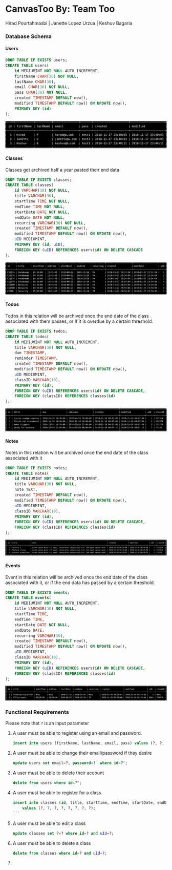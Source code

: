# CanvasToo  By: Team Too
Hirad Pourtahmasbi | Janette Lopez Urzua | Keshuv Bagaria

### Database Schema
#### Users
```sql
DROP TABLE IF EXISTS users;
CREATE TABLE users(
    id MEDIUMINT NOT NULL AUTO_INCREMENT,
    firstName CHAR(30) NOT NULL,
    lastName CHAR(30),
    email CHAR(30) NOT NULL,
    pass CHAR(30) NOT NULL,
    created TIMESTAMP DEFAULT now(),
    modified TIMESTAMP DEFAULT now() ON UPDATE now(),
    PRIMARY KEY (id)
);
```
![users schema](../screenshots/users_schema.png?raw=true "Users Schema")

#### Classes
Classes get archived half a year pasted their end data
```sql
DROP TABLE IF EXISTS classes;
CREATE TABLE classes(
    id VARCHAR(10) NOT NULL,
    title VARCHAR(30),
    startTime TIME NOT NULL,
    endTime TIME NOT NULL,
    startDate DATE NOT NULL,
    endDate DATE NOT NULL,
    recurring VARCHAR(30) NOT NULL,
    created TIMESTAMP DEFAULT now(),
    modified TIMESTAMP DEFAULT now() ON UPDATE now(),
    uID MEDIUMINT,
    PRIMARY KEY (id, uID),
    FOREIGN KEY (uID) REFERENCES users(id) ON DELETE CASCADE
);
```
![classes schema](../screenshots/classes_schema.png?raw=true "Classes Schema")

#### Todos 
Todos in this relation will be archived once the end date of the class associated
with them passes, or if it is overdue by a certain threshold.
```sql
DROP TABLE IF EXISTS todos;
CREATE TABLE todos(
    id MEDIUMINT NOT NULL AUTO_INCREMENT,
    title VARCHAR(30) NOT NULL,
    due TIMESTAMP,
    reminder TIMESTAMP,
    created TIMESTAMP DEFAULT now(),
    modified TIMESTAMP DEFAULT now() ON UPDATE now(),
    uID MEDIUMINT,
    classID VARCHAR(10),
    PRIMARY KEY (id),
    FOREIGN KEY (uID) REFERENCES users(id) ON DELETE CASCADE,
    FOREIGN KEY (classID) REFERENCES classes(id)
);
```
![todos schema](../screenshots/todos_schema.png?raw=true "Todos Schema")

#### Notes
Notes in this relation will be archived once the end date of the class associated with it
```sql
DROP TABLE IF EXISTS notes;
CREATE TABLE notes(
    id MEDIUMINT NOT NULL AUTO_INCREMENT,
    title VARCHAR(30) NOT NULL,
    note TEXT,
    created TIMESTAMP DEFAULT now(),
    modified TIMESTAMP DEFAULT now() ON UPDATE now(),
    uID MEDIUMINT,
    classID VARCHAR(10),
    PRIMARY KEY (id),
    FOREIGN KEY (uID) REFERENCES users(id) ON DELETE CASCADE,
    FOREIGN KEY (classID) REFERENCES classes(id)
);
```
![notes schema](../screenshots/notes_schema.png?raw=true "Notes Schema")

#### Events
Event in this relation will be archived once the end date of the class associated with it,
or if the end data has passed by a certain threshold.
```sql
DROP TABLE IF EXISTS events;
CREATE TABLE events(
    id MEDIUMINT NOT NULL AUTO_INCREMENT,
    title VARCHAR(30) NOT NULL,
    startTime TIME,
    endTime TIME,
    startDate DATE NOT NULL,
    endDate DATE,
    recurring VARCHAR(30),
    created TIMESTAMP DEFAULT now(),
    modified TIMESTAMP DEFAULT now() ON UPDATE now(),
    uID MEDIUMINT,
    classID VARCHAR(10),
    PRIMARY KEY (id),
    FOREIGN KEY (uID) REFERENCES users(id) ON DELETE CASCADE,
    FOREIGN KEY (classID) REFERENCES classes(id)
);
```
![events schema](../screenshots/events_schema.png?raw=true "Events Schema")


### Functional Requirements 
Please note that `?` is an input parameter

1. A user must be able to register using an email and password.
    ```sql
    insert into users (firstName, lastName, email, pass) values (?, ?, ?, ?);
    ```

2. A user must be able to change their email/password if they desire
    ```sql
    update users set email=?, password=?  where id=?";
    ```

3. A user must be able to delete their account
    ```sql
    delete from users where id=?";
    ```

4. A user must be able to register for a class
    ````sql
    insert into classes (id, title, startTime, endTime, startDate, endDate, recurring, uID)
        values (?, ?, ?, ?, ?, ?, ?, ?);
    ```

5. A user must be able to edit a class
    ```sql
    update classes set ?=? where id=? and uId=?;
    ```

6. A user must be able to delete a class
    ```sql
    delete from classes where id=? and uId=?;
    ```

7. 